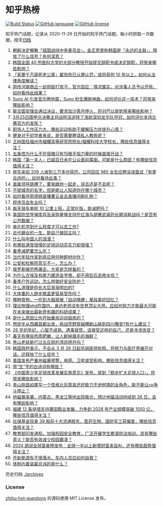 # 知乎热榜
[![Build Status](https://github.com/ToWeLong/zhihu-hot-questions/workflows/CI/badge.svg)](https://github.com/ToWeLong/zhihu-hot-questions/actions)
[![GitHub language](https://img.shields.io/badge/language-golang-orange.svg)](https://golang.org/)
[![GitHub license](https://img.shields.io/github/license/ToWeLong/zhihu-hot-questions)](https://github.com/ToWeLong/zhihu-hot-questions/blob/main/LICENSE)

知乎热门话题，记录从 2020-11-29 日开始的知乎热门话题。每小时抓取一次数据，按天[归档](./archives)

<!-- BEGIN -->

1. [朝鲜决定解散「祖国战线中央委员会」，金正恩曾称韩国是「永远的主敌」，释放了什么信号？有何深意？](https://www.zhihu.com/question/650080766)
1. [韩国全国 40 所医科大学的大部分教授开始提交辞职书或决定辞职，将带来哪些影响？](https://www.zhihu.com/question/650049447)
1. [「索要千万逼死老公案」翟欣欣已认罪认罚，或将获刑 10 年以上，如何从法律角度解读？](https://www.zhihu.com/question/650085312)
1. [网传河南商丘一幼师殴打孩子，官方回应：情况属实，对涉事人员予以开除，如何看待此结果？](https://www.zhihu.com/question/650062276)
1. [Suno AI 引发音乐圈地震，Suno 秒生爆款神曲，如何评价这一技术？将带来哪些影响？](https://www.zhihu.com/question/650087189)
1. [联合国安理会通过决议，要求加沙斋月停火，将对巴以局势带来哪些影响？](https://www.zhihu.com/question/650148402)
1. [3月25日围甲总决赛主将战柯洁逆转丁浩助深圳龙华队夺冠，如何评价本场比赛双方的发挥？](https://www.zhihu.com/question/650099923)
1. [职场人工作压力大，哪些运动有助于缓解压力并提升心情？](https://www.zhihu.com/question/650089143)
1. [健身对于初学者来说，是否需要聘请私人教练呢？](https://www.zhihu.com/question/649948739)
1. [王树国任福州市福耀高等研究院院长/福耀科技大学校长，哪些信息值得关注？](https://www.zhihu.com/question/650096123)
1. [五条悟为什么不在宿傩只有15根手指力量的时候直接开战？](https://www.zhihu.com/question/648653970)
1. [韩国「第一夫人」已超百日未在公众面前露面，可能是什么原因？有哪些信息值得关注？](https://www.zhihu.com/question/650054515)
1. [胖东来招 209 人收到三万多份简历，公司回应 985 女生应聘没进面试「有更合适的」，如何看待此事？](https://www.zhihu.com/question/650027422)
1. [直属领导跳槽了，要我跟他一起走，该去还是不去呢？](https://www.zhihu.com/question/648924427)
1. [不提城市的名字，但是能让人知道你在哪个城市？](https://www.zhihu.com/question/647125339)
1. [如何看待郭德纲直播曹云金去直播间刷礼物？](https://www.zhihu.com/question/650008560)
1. [程序员会失业吗？](https://www.zhihu.com/question/648034744)
1. [每天骑车单程 10 公里上班，正常吃饭，能减肥吗？](https://www.zhihu.com/question/647590593)
1. [美国防空导弹库存及采购量够支持在红海与胡赛武装的长期消耗战吗？是否有公开数据？](https://www.zhihu.com/question/649453850)
1. [单片机学到什么程度才可以去工作?](https://www.zhihu.com/question/639955150)
1. [古代嫡女的一生，能自己做回主吗？](https://www.zhihu.com/question/648423286)
1. [什么叫中国人的浪漫？](https://www.zhihu.com/question/638573300)
1. [有哪些速度很慢的足球运动员实力却很强？](https://www.zhihu.com/question/420601628)
1. [春季减肥要怎么吃？](https://www.zhihu.com/question/649089202)
1. [当代年轻作家到底应用何种题材创作？](https://www.zhihu.com/question/614798729)
1. [公安和检察院意见不一，怎么办？](https://www.zhihu.com/question/642266426)
1. [俄罗斯被恐怖袭击，大家是怎样看的？](https://www.zhihu.com/question/599094745)
1. [为什么古埃及有能力建造金字塔，却不用巨石去修水坝？](https://www.zhihu.com/question/649958750)
1. [春季户外运动，怎么样做好安全防护？](https://www.zhihu.com/question/650102365)
1. [什么道理是你长大后渐渐明白的?](https://www.zhihu.com/question/644054578)
1. [大体重的人跑步膝盖更容易受伤吗？](https://www.zhihu.com/question/647170805)
1. [哪种食物，一吃到大脑就被「自动唤醒」某段美好回忆？](https://www.zhihu.com/question/643098254)
1. [理论物理phd在国内，身边老师没有世界顶尖大师，应如何努力才能最大可能在未来做出最新奇有趣的科研成果？](https://www.zhihu.com/question/42701278)
1. [是什么原因让你开始重视运动锻炼的？](https://www.zhihu.com/question/650149070)
1. [想徒步从西藏昌都出发，挑战荒野穿越横断山脉到四川雅安?有什么建议？](https://www.zhihu.com/question/649962540)
1. [26 岁的年纪，心智不成熟、遇事就慌，该接受这样的自己，还是寻求改变？](https://www.zhihu.com/question/649790832)
1. [春天有哪些肉质肥嫩，让人鲜掉眉毛的海鲜？](https://www.zhihu.com/question/645242852)
1. [黑山老妖能打过五庄观的清风明月吗？](https://www.zhihu.com/question/649549096)
1. [韩国政府表示，不会从 3 月 26 日起吊销医师执照，将努力与医疗界展开对话，这释放了什么信号？](https://www.zhihu.com/question/650125881)
1. [美国发布严重地磁暴预警，电网、卫星或受影响，哪些信息值得关注？](https://www.zhihu.com/question/650057114)
1. [带“生”字的古诗词有哪些？](https://www.zhihu.com/question/649952155)
1. [《中国青少年足球改革发展实施意见》发布，提到「稳步扩大足球人口」，将带来哪些影响？](https://www.zhihu.com/question/650090771)
1. [青山刚昌如果写一个性格比灰原哀还好能力不逊柯南的女角色，能不能让cp争斗停止？](https://www.zhihu.com/question/649974957)
1. [地磁暴来袭，内蒙古、黑龙江等地出现极光，预计地磁活动持续到 26 日，会有哪些影响？](https://www.zhihu.com/question/650172566)
1. [福建 12 条举措支持莆田鞋业发展，力争到 2028 年产业规模突破 1500 亿，哪些信息值得关注？](https://www.zhihu.com/question/650101509)
1. [社保基金现身 39 股前十大流通股东，医药生物、国防军工获偏爱，哪些信息值得关注？](https://www.zhihu.com/question/650084605)
1. [教育部印发通知，加强校园安全教育，广泛开展学生欺凌防治培训，具有哪些意义？能否有效减少校园霸凌？](https://www.zhihu.com/question/650137070)
1. [2024 胡润全球富豪榜发布：全球一半以上新增财富来自AI，还有哪些趋势值得关注？](https://www.zhihu.com/question/650082177)
1. [开新能源车不慎落水，车内人员应如何自救？](https://www.zhihu.com/question/649171412)
1. [体制内着装最忌讳的是什么？](https://www.zhihu.com/question/647748857)

<!-- END -->

历史归档 [./archives](./archives)


### License
[zhihu-hot-questions](https://github.com/towelong/zhihu-hot-questions) 的源码使用 MIT License 发布。